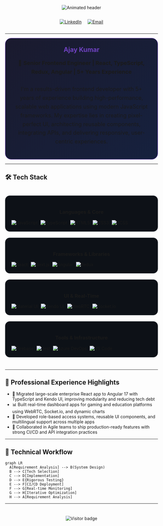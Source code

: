 <div align="center">
  <img src="https://readme-typing-svg.demolab.com?font=Fira+Code&weight=600&size=26&duration=2800&pause=1000&color=38F7A7&center=true&vCenter=true&width=800&lines=Hi+%F0%9F%91%8B%2C+I'm+Ajay+Kumar;Senior+Frontend+Engineer;" alt="Animated header" />

  <div style="display: flex; justify-content: center; gap: 20px; margin: 30px 0;">
<!--     <a href="https://yourportfolio.com" target="_blank">
      <img src="https://img.shields.io/badge/Portfolio-6F42C1?style=for-the-badge&logo=icloud&logoColor=white" alt="Portfolio">
    </a> -->
    <a href="https://linkedin.com/in/ajay-kumar-04/" target="_blank">
      <img src="https://img.shields.io/badge/LinkedIn-0A66C2?style=for-the-badge&logo=linkedin" alt="LinkedIn">
    </a>
    <a href="mailto:ajayhunt04@gmail.com" target="_blank">
      <img src="https://img.shields.io/badge/Contact-EA4335?style=for-the-badge&logo=gmail" alt="Email">
    </a>
<!--     <a href="https://github.com/yourusername" target="_blank">
      <img src="https://img.shields.io/badge/GitHub-181717?style=for-the-badge&logo=github" alt="GitHub">
    </a> -->
  </div>
  
</div>

---

<div align="center">
  <div style="background: linear-gradient(135deg, #1a1a2e 0%, #16213e 100%); padding: 25px; border-radius: 20px; border: 1px solid #6F42C1; max-width: 800px; margin: 0 auto;">
    <h2 style="color: #6F42C1; margin-top: 0;">Ajay Kumar</h2>
    <p style="font-size: 18px; line-height: 1.6;">
      🎯 <strong>Senior Frontend Engineer | React, TypeScript, Redux, Angular | 5+ Years Experience</strong><br><br>
      I'm a results-driven frontend developer with 5+ years of experience building high-performance, scalable web applications using modern JavaScript frameworks. My expertise lies in creating pixel-perfect UI, architecting reusable components, integrating APIs, and delivering responsive, user-centric experiences.
    </p>
  </div>
</div>

---

## 🛠 Tech Stack

<div align="center" style="display: grid; grid-template-columns: repeat(auto-fit, minmax(300px, 1fr)); gap: 20px; margin: 40px 0;">

<div style="background: #0d1117; padding: 20px; border-radius: 15px; border: 1px solid #30363d;">
  <h3>Languages & Core</h3>
  <div style="display: flex; flex-wrap: wrap; gap: 10px; margin-top: 15px;">
    <img src="https://img.shields.io/badge/JavaScript-F7DF1E?style=flat-square&logo=javascript&logoColor=black" alt="JavaScript">
    <img src="https://img.shields.io/badge/TypeScript-3178C6?style=flat-square&logo=typescript" alt="TypeScript">
    <img src="https://img.shields.io/badge/HTML5-E34F26?style=flat-square&logo=html5" alt="HTML5">
    <img src="https://img.shields.io/badge/CSS3-1572B6?style=flat-square&logo=css3" alt="CSS3">
    <img src="https://img.shields.io/badge/SCSS-CC6699?style=flat-square&logo=sass" alt="SCSS">
  </div>
</div>

<div style="background: #0d1117; padding: 20px; border-radius: 15px; border: 1px solid #30363d;">
  <h3>Frameworks & Libraries</h3>
  <div style="display: flex; flex-wrap: wrap; gap: 10px; margin-top: 15px;">
    <img src="https://img.shields.io/badge/React-61DAFB?style=flat-square&logo=react&logoColor=black" alt="React">
    <img src="https://img.shields.io/badge/Next.js-000000?style=flat-square&logo=nextdotjs" alt="Next.js">
    <img src="https://img.shields.io/badge/Angular-DD0031?style=flat-square&logo=angular" alt="Angular">
    <img src="https://img.shields.io/badge/Redux-764ABC?style=flat-square&logo=redux" alt="Redux">
  </div>
</div>

<div style="background: #0d1117; padding: 20px; border-radius: 15px; border: 1px solid #30363d;">
  <h3>UI & Real-Time</h3>
  <div style="display: flex; flex-wrap: wrap; gap: 10px; margin-top: 15px;">
    <img src="https://img.shields.io/badge/Material_UI-0081CB?style=flat-square&logo=mui" alt="Material UI">
    <img src="https://img.shields.io/badge/Kendo_UI-FF4350?style=flat-square" alt="Kendo UI">
    <img src="https://img.shields.io/badge/WebRTC-333333?style=flat-square&logo=webrtc" alt="WebRTC">
    <img src="https://img.shields.io/badge/Socket.io-010101?style=flat-square&logo=socketdotio" alt="Socket.io">
  </div>
</div>

<div style="background: #0d1117; padding: 20px; border-radius: 15px; border: 1px solid #30363d;">
  <h3>Tools & Infrastructure</h3>
  <div style="display: flex; flex-wrap: wrap; gap: 10px; margin-top: 15px;">
    <img src="https://img.shields.io/badge/Firebase-FFCA28?style=flat-square&logo=firebase" alt="Firebase">
    <img src="https://img.shields.io/badge/Jest-C21325?style=flat-square&logo=jest" alt="Jest">
    <img src="https://img.shields.io/badge/Azure_DevOps-0078D7?style=flat-square&logo=azuredevops" alt="Azure DevOps">
    <img src="https://img.shields.io/badge/VS_Code-007ACC?style=flat-square&logo=visualstudiocode" alt="VS Code">
  </div>
</div>

</div>

---


## 💼 Professional Experience Highlights

- 🚀 Migrated large-scale enterprise React app to Angular 17 with TypeScript and Kendo UI, improving modularity and reducing tech debt  
- 📊 Built real-time dashboard apps for gaming and education platforms using WebRTC, Socket.io, and dynamic charts  
- 🧩 Developed role-based access systems, reusable UI components, and multilingual support across multiple apps  
- 🤝 Collaborated in Agile teams to ship production-ready features with strong CI/CD and API integration practices



---

## 🧠 Technical Workflow

```mermaid
graph LR
  A[Requirement Analysis] --> B(System Design)
  B --> C[Tech Selection]
  C --> D[Implementation]
  D --> E{Rigorous Testing}
  E --> F[CI/CD Deployment]
  F --> G[Real-time Monitoring]
  G --> H[Iterative Optimization]
  H --> A[Requirement Analysis]

```


---


<div align="center" style="margin-top: 40px;">
  <img src="https://api.visitorbadge.io/api/visitors?path=https%3A%2F%2Fgithub.com%2FAjeyOS&label=PROFILE%20VIEWS&countColor=%236F42C1" alt="Visitor badge" />
</div>

